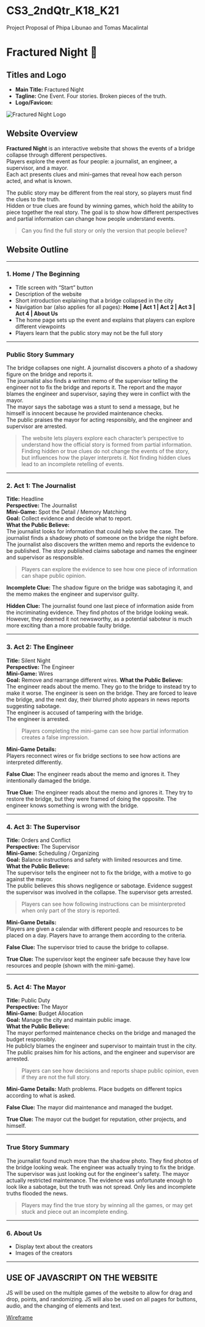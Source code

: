 # CS3_2ndQtr_K18_K21
Project Proposal of Phipa Libunao and Tomas Macalintal

# Fractured Night 🌚

## Titles and Logo
- **Main Title:** Fractured Night  
- **Tagline:** One Event. Four stories. Broken pieces of the truth.  
- **Logo/Favicon:**  

![Fractured Night Logo](https://github.com/phipalibunao/CS3_2ndQtr_K18_K21/blob/main/assests/cspairproj_favicon2.png?raw=true)

## Website Overview
**Fractured Night** is an interactive website that shows the events of a bridge collapse through different perspectives.  
Players explore the event as four people: a journalist, an engineer, a supervisor, and a mayor.  
Each act presents clues and mini-games that reveal how each person acted, and what is known.  

The public story may be different from the real story, so players must find the clues to the truth.  
Hidden or true clues are found by winning games, which hold the ability to piece together the real story.
The goal is to show how different perspectives and partial information can change how people understand events.

> Can you find the full story or only the version that people believe?

## Website Outline

---

### 1. Home / The Beginning
- Title screen with “Start” button
- Description of the website
- Short introduction explaining that a bridge collapsed in the city  
- Navigation bar (also applies for all pages): **Home | Act 1 | Act 2 | Act 3 | Act 4 | About Us**  
- The home page sets up the event and explains that players can explore different viewpoints  
- Players learn that the public story may not be the full story

---

### Public Story Summary
The bridge collapses one night. A journalist discovers a photo of a shadowy figure on the bridge and reports it.  
The journalist also finds a written memo of the supervisor telling the engineer not to fix the bridge and reports it.
The report and the mayor blames the engineer and supervisor, saying they were in conflict with the mayor.  
The mayor says the sabotage was a stunt to send a message, but he himself is innocent because he provided maintenance checks.  
The public praises the mayor for acting responsibly, and the engineer and supervisor are arrested.  

> The website lets players explore each character’s perspective to understand how the official story is formed from partial information.
> Finding hidden or true clues do not change the events of the story, but influences how the player interprets it.
> Not finding hidden clues lead to an incomplete retelling of events.

---

### 2. Act 1: The Journalist
**Title:** Headline  
**Perspective:** The Journalist  
**Mini-Game:** Spot the Detail / Memory Matching  
**Goal:** Collect evidence and decide what to report.  
**What the Public Believe:**  
The journalist looks for information that could help solve the case.
The journalist finds a shadowy photo of someone on the bridge the night before.  
The journalist also discovers the written memo and reports the evidence to be published.
The story published claims sabotage and names the engineer and supervisor as responsible.  

> Players can explore the evidence to see how one piece of information can shape public opinion.

**Incomplete Clue:** The shadow figure on the bridge was sabotaging it, and the memo makes the engineer and supervisor guilty.

**Hidden Clue:** The journalist found one last piece of information aside from the incriminating evidence. 
They find photos of the bridge looking weak. However, they deemed it not newsworthy, as a potential saboteur is much more exciting than a more probable faulty bridge.

---

### 3. Act 2: The Engineer
**Title:** Silent Night  
**Perspective:** The Engineer  
**Mini-Game:** Wires  
**Goal:** Remove and rearrange different wires.
**What the Public Believe:**  
The engineer reads about the memo.
They go to the bridge to instead try to make it worse.
The engineer is seen on the bridge.
They are forced to leave the bridge, and the next day, their blurred photo appears in news reports suggesting sabotage.  
The engineer is accused of tampering with the bridge.  
The engineer is arrested.

> Players completing the mini-game can see how partial information creates a false impression.  

**Mini-Game Details:**  
Players reconnect wires or fix bridge sections to see how actions are interpreted differently.  

**False Clue:** The engineer reads about the memo and ignores it. They intentionally damaged the bridge.

**True Clue:** The engineer reads about the memo and ignores it. They try to restore the bridge, but they were framed of doing the opposite.
The engineer knows something is wrong with the bridge.

---

### 4. Act 3: The Supervisor
**Title:** Orders and Conflict  
**Perspective:** The Supervisor  
**Mini-Game:** Scheduling / Organizing  
**Goal:** Balance instructions and safety with limited resources and time.  
**What the Public Believe:**  
The supervisor tells the engineer not to fix the bridge, with a motive to go against the mayor.  
The public believes this shows negligence or sabotage.
Evidence suggest the supervisor was involved in the collapse.
The supervisor gets arrested.

> Players can see how following instructions can be misinterpreted when only part of the story is reported.  

**Mini-Game Details:**  
Players are given a calendar with different people and resources to be placed on a day. Players have to arrange them according to the criteria.

**False Clue:** The supervisor tried to cause the bridge to collapse.

**True Clue:** The supervisor kept the engineer safe because they have low resources and people (shown with the mini-game).

---

### 5. Act 4: The Mayor
**Title:** Public Duty  
**Perspective:** The Mayor  
**Mini-Game:** Budget Allocation  
**Goal:** Manage the city and maintain public image.  
**What the Public Believe:**  
The mayor performed maintenance checks on the bridge and managed the budget responsibly.  
He publicly blames the engineer and supervisor to maintain trust in the city.  
The public praises him for his actions, and the engineer and supervisor are arrested.  

> Players can see how decisions and reports shape public opinion, even if they are not the full story.  

**Mini-Game Details:** 
Math problems. Place budgets on different topics according to what is asked.

**False Clue:** The mayor did maintenance and managed the budget.

**True Clue:** The mayor cut the budget for reputation, other projects, and himself.

---

### True Story Summary
The journalist found much more than the shadow photo. They find photos of the bridge looking weak. The engineer was actually trying to fix the bridge. The supervisor was just looking out for the engineer's safety. The mayor actually restricted maintenance. The evidence was unfortunate enough to look like a sabotage, but the truth was not spread. Only lies and incomplete truths flooded the news.

> Players may find the true story by winning all the games, or may get stuck and piece out an incomplete ending.

---

### 6. About Us
- Display text about the creators
- Images of the creators

---

## USE OF JAVASCRIPT ON THE WEBSITE
JS will be used on the multiple games of the website to allow for drag and drop, points, and randomizing. JS will also be used on all pages for buttons, audio, and the changing of elements and text.

[Wireframe](https://www.canva.com/design/DAG3Kq1fF2w/QB8ZXY0owkpqdNUfHf5pgw/edit?utm_content=DAG3Kq1fF2w&utm_campaign=designshare&utm_medium=link2&utm_source=sharebutton)
